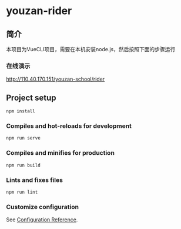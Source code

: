 # youzan-rider

## 简介
本项目为VueCLI项目，需要在本机安装node.js，然后按照下面的步骤运行

### 在线演示
http://110.40.170.151/youzan-school/rider

## Project setup
```
npm install
```

### Compiles and hot-reloads for development
```
npm run serve
```

### Compiles and minifies for production
```
npm run build
```

### Lints and fixes files
```
npm run lint
```

### Customize configuration
See [Configuration Reference](https://cli.vuejs.org/config/).
